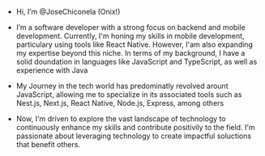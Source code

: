 -  Hi, I’m @JoseChiconela (Onix!)
  
-  I’m a software developer with a strong focus on backend and mobile development. Currently, I'm honing my skills in mobile development, particulary using tools like React Native. However, I'am also expanding my expertise beyond this niche. In terms of my background, I have a solid doundation in languages like JavaScript and TypeScript, as well as experience with Java

-  My Journey in the tech world has predominatly revolved arount JavaScript, allowing me to specialize in its associated tools such as Nest.js, Next.js, React Native, Node.js, Express, among others

-  Now, I'm driven to explore the vast landscape of technology to continuously enhance my skills and contribute positivily to the field. I'm passionate about leveraging technology to create impactful soluctions that benefit others.

